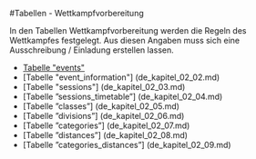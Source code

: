 #Tabellen - Wettkampfvorbereitung

In den Tabellen Wettkampfvorbereitung werden die Regeln des Wettkampfes festgelegt. Aus diesen Angaben muss sich eine Ausschreibung / Einladung erstellen lassen.

* [Tabelle "events"](de_kapitel_02_01.md)
* [Tabelle "event_information"] (de_kapitel_02_02.md)
* [Tabelle "sessions"] (de_kapitel_02_03.md)
* [Tabelle ”sessions_timetable”] (de_kapitel_02_04.md)
* [Tabelle ”classes”] (de_kapitel_02_05.md)
* [Tabelle ”divisions”] (de_kapitel_02_06.md)
* [Tabelle ”categories”] (de_kapitel_02_07.md)
* [Tabelle ”distances”] (de_kapitel_02_08.md)
* [Tabelle ”categories_distances”] (de_kapitel_02_09.md)
